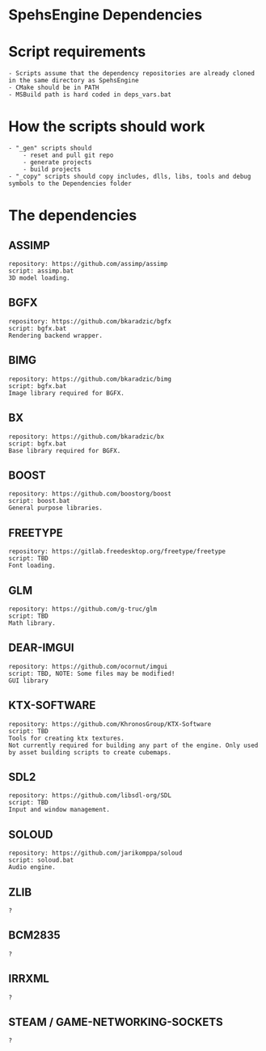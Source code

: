 # SpehsEngine Dependencies


# Script requirements
    - Scripts assume that the dependency repositories are already cloned in the same directory as SpehsEngine
    - CMake should be in PATH
    - MSBuild path is hard coded in deps_vars.bat


# How the scripts should work
    - "_gen" scripts should
        - reset and pull git repo
        - generate projects
        - build projects
    - "_copy" scripts should copy includes, dlls, libs, tools and debug symbols to the Dependencies folder


# The dependencies

## ASSIMP
    repository: https://github.com/assimp/assimp
    script: assimp.bat
    3D model loading.
## BGFX
    repository: https://github.com/bkaradzic/bgfx
    script: bgfx.bat
    Rendering backend wrapper.
## BIMG
    repository: https://github.com/bkaradzic/bimg
    script: bgfx.bat
    Image library required for BGFX.
## BX
    repository: https://github.com/bkaradzic/bx
    script: bgfx.bat
    Base library required for BGFX.
## BOOST
    repository: https://github.com/boostorg/boost
    script: boost.bat
    General purpose libraries.
## FREETYPE
    repository: https://gitlab.freedesktop.org/freetype/freetype
    script: TBD
    Font loading.
## GLM
    repository: https://github.com/g-truc/glm
    script: TBD
    Math library.
## DEAR-IMGUI
    repository: https://github.com/ocornut/imgui
    script: TBD, NOTE: Some files may be modified!
    GUI library
## KTX-SOFTWARE
    repository: https://github.com/KhronosGroup/KTX-Software
    script: TBD
    Tools for creating ktx textures.
    Not currently required for building any part of the engine. Only used by asset building scripts to create cubemaps.
## SDL2
    repository: https://github.com/libsdl-org/SDL
    script: TBD
    Input and window management.
## SOLOUD
    repository: https://github.com/jarikomppa/soloud
    script: soloud.bat
    Audio engine.

## ZLIB
    ?
## BCM2835
    ?
## IRRXML
    ?
## STEAM / GAME-NETWORKING-SOCKETS
    ?
